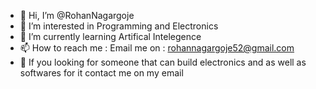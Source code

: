 - 👋 Hi, I’m @RohanNagargoje
- 👀 I’m interested in Programming and Electronics
- 🌱 I’m currently learning Artifical Intelegence
- 📫 How to reach me : Email me on : rohannagargoje52@gmail.com
- 💼 If you looking for someone that can build electronics and as well as softwares for it contact me on my email 
<!---
RohanNagargoje/RohanNagargoje is a ✨ special ✨ repository because its `README.md` (this file) appears on your GitHub profile.
You can click the Preview link to take a look at your changes.
--->
